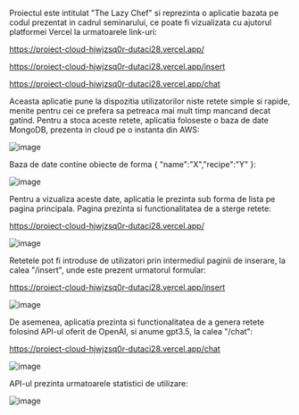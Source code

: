 Proiectul este intitulat "The Lazy Chef" si reprezinta o aplicatie bazata pe codul prezentat in cadrul seminarului, ce poate fi vizualizata cu ajutorul platformei Vercel la urmatoarele link-uri:

https://proiect-cloud-hjwjzsq0r-dutaci28.vercel.app/

https://proiect-cloud-hjwjzsq0r-dutaci28.vercel.app/insert

https://proiect-cloud-hjwjzsq0r-dutaci28.vercel.app/chat

Aceasta aplicatie pune la dispozitia utilizatorilor niste retete simple si rapide, menite pentru cei ce prefera sa petreaca mai mult timp mancand decat gatind. Pentru a stoca aceste retete, aplicatia foloseste o baza de date MongoDB, prezenta in cloud pe o instanta din AWS:

![image](https://github.com/dutaci28/ProiectCloud/assets/69631672/fd3a4131-2d70-40c1-a647-3bbc96f3040e)

Baza de date contine obiecte de forma { "name":"X","recipe":"Y" }:

![image](https://github.com/dutaci28/ProiectCloud/assets/69631672/5fb837ee-0793-429b-8dec-9057f5dc5acf)

Pentru a vizualiza aceste date, aplicatia le prezinta sub forma de lista pe pagina principala. Pagina prezinta si functionalitatea de a sterge retete:

https://proiect-cloud-hjwjzsq0r-dutaci28.vercel.app/

![image](https://github.com/dutaci28/ProiectCloud/assets/69631672/b57866ec-da23-46f7-bc0d-e19b15813dcd)

Retetele pot fi introduse de utilizatori prin intermediul paginii de inserare, la calea "/insert", unde este prezent urmatorul formular:

https://proiect-cloud-hjwjzsq0r-dutaci28.vercel.app/insert

![image](https://github.com/dutaci28/ProiectCloud/assets/69631672/d53625ea-b476-4d82-ba6f-ea00852c9704)

De asemenea, aplicatia prezinta si functionalitatea de a genera retete folosind API-ul oferit de OpenAI, si anume gpt3.5, la calea "/chat":

https://proiect-cloud-hjwjzsq0r-dutaci28.vercel.app/chat

![image](https://github.com/dutaci28/ProiectCloud/assets/69631672/50914108-dfb3-4bd7-ac5a-6fe4ed4ac9e9)

API-ul prezinta urmatoarele statistici de utilizare:

![image](https://github.com/dutaci28/ProiectCloud/assets/69631672/aee09c7c-0ce5-4404-9611-91bb201b3d53)
